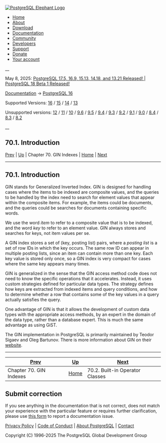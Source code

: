 [ ![PostgreSQL Elephant Logo](/media/img/about/press/elephant.png) ](/)

  * [Home](/ "Home")
  * [About](/about/ "About")
  * [Download](/download/ "Download")
  * [Documentation](/docs/ "Documentation")
  * [Community](/community/ "Community")
  * [Developers](/developer/ "Developers")
  * [Support](/support/ "Support")
  * [Donate](/about/donate/ "Donate")
  * [Your account](/account/ "Your account")

__

May 8, 2025: [ PostgreSQL 17.5, 16.9, 15.13, 14.18, and 13.21 Released! ](/about/news/postgresql-175-169-1513-1418-and-1321-released-3072/) | [ PostgreSQL 18 Beta 1 Released! ](/about/news/postgresql-18-beta-1-released-3070/)

[Documentation](/docs/ "Documentation") -> [PostgreSQL
16](/docs/16/index.html)

Supported Versions: [16](/docs/16/gin-intro.html "PostgreSQL 16 -
70.1. Introduction") / [15](/docs/15/gin-intro.html "PostgreSQL 15 -
70.1. Introduction") / [14](/docs/14/gin-intro.html "PostgreSQL 14 -
70.1. Introduction") / [13](/docs/13/gin-intro.html "PostgreSQL 13 -
70.1. Introduction")

Unsupported versions: [12](/docs/12/gin-intro.html "PostgreSQL 12 -
70.1. Introduction") / [11](/docs/11/gin-intro.html "PostgreSQL 11 -
70.1. Introduction") / [10](/docs/10/gin-intro.html "PostgreSQL 10 -
70.1. Introduction") / [9.6](/docs/9.6/gin-intro.html "PostgreSQL 9.6 -
70.1. Introduction") / [9.5](/docs/9.5/gin-intro.html "PostgreSQL 9.5 -
70.1. Introduction") / [9.4](/docs/9.4/gin-intro.html "PostgreSQL 9.4 -
70.1. Introduction") / [9.3](/docs/9.3/gin-intro.html "PostgreSQL 9.3 -
70.1. Introduction") / [9.2](/docs/9.2/gin-intro.html "PostgreSQL 9.2 -
70.1. Introduction") / [9.1](/docs/9.1/gin-intro.html "PostgreSQL 9.1 -
70.1. Introduction") / [9.0](/docs/9.0/gin-intro.html "PostgreSQL 9.0 -
70.1. Introduction") / [8.4](/docs/8.4/gin-intro.html "PostgreSQL 8.4 -
70.1. Introduction") / [8.3](/docs/8.3/gin-intro.html "PostgreSQL 8.3 -
70.1. Introduction") / [8.2](/docs/8.2/gin-intro.html "PostgreSQL 8.2 -
70.1. Introduction")

__

70.1. Introduction  
---  
[Prev](gin.html "Chapter 70. GIN Indexes")  | [Up](gin.html "Chapter 70. GIN Indexes") | Chapter 70. GIN Indexes | [Home](index.html "PostgreSQL 16.9 Documentation") |  [Next](gin-builtin-opclasses.html "70.2. Built-in Operator Classes")  
  
* * *

## 70.1. Introduction #

GIN stands for Generalized Inverted Index. GIN is designed for handling cases
where the items to be indexed are composite values, and the queries to be
handled by the index need to search for element values that appear within the
composite items. For example, the items could be documents, and the queries
could be searches for documents containing specific words.

We use the word _item_ to refer to a composite value that is to be indexed,
and the word _key_ to refer to an element value. GIN always stores and
searches for keys, not item values per se.

A GIN index stores a set of (key, posting list) pairs, where a _posting list_
is a set of row IDs in which the key occurs. The same row ID can appear in
multiple posting lists, since an item can contain more than one key. Each key
value is stored only once, so a GIN index is very compact for cases where the
same key appears many times.

GIN is generalized in the sense that the GIN access method code does not need
to know the specific operations that it accelerates. Instead, it uses custom
strategies defined for particular data types. The strategy defines how keys
are extracted from indexed items and query conditions, and how to determine
whether a row that contains some of the key values in a query actually
satisfies the query.

One advantage of GIN is that it allows the development of custom data types
with the appropriate access methods, by an expert in the domain of the data
type, rather than a database expert. This is much the same advantage as using
GiST.

The GIN implementation in PostgreSQL is primarily maintained by Teodor Sigaev
and Oleg Bartunov. There is more information about GIN on their
[website](http://www.sai.msu.su/~megera/wiki/Gin).

* * *

[Prev](gin.html "Chapter 70. GIN Indexes")  | [Up](gin.html "Chapter 70. GIN Indexes") |  [Next](gin-builtin-opclasses.html "70.2. Built-in Operator Classes")  
---|---|---  
Chapter 70. GIN Indexes  | [Home](index.html "PostgreSQL 16.9 Documentation") |  70.2. Built-in Operator Classes  
  
## Submit correction

If you see anything in the documentation that is not correct, does not match
your experience with the particular feature or requires further clarification,
please use [this form](/account/comments/new/16/gin-intro.html/) to report a
documentation issue.

[Privacy Policy](/about/privacypolicy) | [Code of Conduct](/about/policies/coc/) | [About PostgreSQL](/about/) | [Contact](/about/contact/)  

Copyright (C) 1996-2025 The PostgreSQL Global Development Group

